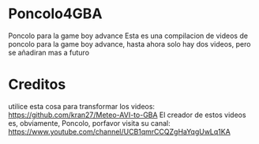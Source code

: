 # Poncolo4GBA
Poncolo para la game boy advance
Esta es una compilacion de videos de poncolo para la game boy advance, hasta ahora solo hay dos videos, pero se añadiran mas a futuro
# Creditos
utilice esta cosa para transformar los videos: https://github.com/kran27/Meteo-AVI-to-GBA
El creador de estos videos es, obviamente, Poncolo, porfavor visita su canal: https://www.youtube.com/channel/UCB1qmrCCQZgHaYqgUwLq1KA
